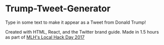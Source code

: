 # Trump-Tweet-Generator
Type in some text to make it appear as a Tweet from Donald Trump! 

Created with HTML, React, and the Twitter brand guide.
Made in 1.5 hours as part of <a href="https://localhackday.mlh.io/">MLH's Local Hack Day 2017</a>
